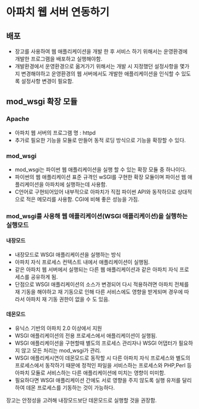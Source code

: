 # 아파치 웹 서버 연동하기
## 배포 
- 장고를 사용하여 웹 애플리케이션을 개발 한 후 서비스 하기 위해서는 운영환경에 개발한 프로그램을 배포하고 실행해야함.
- 개발환경에서 운영환경으로 옮겨가기 위해서는 개발 시 지정했던 설정사항을 몇가지 변경해야하고 운영환경의 웹 서버에서도 개발한 애플리케이션을 인식할 수 있도록 설정사항 변경이 필요함.
## mod_wsgi 확장 모듈
### Apache
- 아파치 웹 서버의 프로그램 명 : httpd
- 추가로 필요한 기능을 모듈로 만들어 동적 로딩 방식으로 기능을 확장할 수 있다.
### mod_wsgi
- mod_wsgi는 파이썬 웹 애플리케이션을 실행 할 수 있는 확장 모듈 중 하나이다.
- 파이썬의 웹 애플리케이션 표준 규격인 wSGI를 구현한 확장 모듈이며 파이선 웹 애플리케이션을 아파치에 실행하는데 사용함.
- C언어로 구현되어있어 내부적으로 아파치가 직접 파이썬 API와 동작하므로 상대적으로 적은 메모리를 사용함. CGI에 비해 좋은 성능을 가짐.
### mod_wsgi를 사용해 웹 애플리케이션(WSGI 애플리케이션)을 실행하는 실행모드
#### 내장모드
- 내장모드로 WSGI 애플리케이션을 실행하는 방식
- 아파치 자식 프로세스 컨텍스트 내에서 애플리케이션이 실행됨.
- 같은 아파치 웹 서버에서 실행되는 다른 웹 애플리케이션과 같은 아파치 자식 프로세스를 공유하게 됨.
- 단점으로 WSGI 애플리케이션의 소스가 변경되어 다시 적용하려면 아파치 전체를 재 기동을 해야하고 재 기동으로 인해 다른 서비스에도 영향을 받게되며 경우에 따라서 아파치 재 기동 권한이 없을 수 도 있음.
#### 데몬모드
- 유닉스 기반의 아파치 2.0 이상에서 지원
- WSGI 애플리케이션의 전용 프로세스에서 애플리케이션이 실행됨.
- WSGI 애플리케이션을 구현할때 별도의 프로세스 관리자나 WSGI 어댑터가 필요하지 않고 모든 처리는 mod_wsgi가 관리.
- WSGI 애플리케시연이 데몬모드로 동작할 시 다른 아파치 자식 프로세스와 별도의 프로세스에서 동작하기 때문에 정적인 파일을 서비스하는 프로세스와 PHP,Perl 등 아파치 모듈로 서비스하는 다른 애플리케이션에 미치는 영향이 미미함.
- 필요하다면 WSGI 애플리케이션 간에도 서로 영향을 주지 않도록 실행 유저를 달리하여 데몬 프로세스를 기동하는 것이 가능하다.

장고는 안정성을 고려해 내장모드보단 데몬모드로 실행할 것을 권장함.